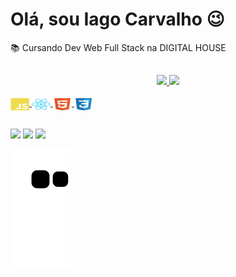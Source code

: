 <h1>Olá, sou Iago Carvalho 😉 </h1>

📚 Cursando Dev Web Full Stack na DIGITAL HOUSE

##

<div align="center">
  <a href="https://github.com/IagoSilvaCarvalho">
  <img height="180em" src="https://github-readme-stats.vercel.app/api?username=IagoSilvaCarvalho&show_icons=true&theme=chartreuse-dark&include_all_commits=true&count_private=true"/>
  <img height="180em" src="https://github-readme-stats.vercel.app/api/top-langs/?username=IagoSilvaCarvalho&layout=compact&langs_count=7&theme=chartreuse-dark"/>
</div>    <div style="display: inline_block"><br>
  <img align="center" alt="Rafa-Js" height="20" width="30" src="https://raw.githubusercontent.com/devicons/devicon/master/icons/javascript/javascript-plain.svg">
  <img align="center" alt="Rafa-Ts" height="20" width="30" src="https://raw.githubusercontent.com/devicons/devicon/master/icons/react/react-original.svg">
  <img align="center" alt="Rafa-HTML" height="20" width="30" src="https://raw.githubusercontent.com/devicons/devicon/master/icons/html5/html5-original.svg">
  <img align="center" alt="Rafa-CSS" height="20" width="30" src="https://raw.githubusercontent.com/devicons/devicon/master/icons/css3/css3-original.svg">
</div>
  
   ##
 
<div> 
  
  <a href="https://www.instagram.com/iagocarvalho614" target="_blank"><img src="https://img.shields.io/badge/-Instagram-%23E4405F?style=for-the-badge&logo=instagram&logoColor=white" target="_blank"></a>
 <a href="https://discord.gg/8vmUbG6k" target="_blank"><img src="https://img.shields.io/badge/Discord-7289DA?style=for-the-badge&logo=discord&logoColor=white" target="_blank"></a> 
   <a target="janela" href="https://www.linkedin.com/in/iago-da-silva-carvalho-711361234/" target="_blank"><img src="https://img.shields.io/badge/-LinkedIn-%230077B5?style=for-the-badge&logo=linkedin&logoColor=white" target="_blank"></a> 
 
  ![Snake animation](https://github.com/IagoSilvaCarvalho/IagoSilvaCarvalho/blob/output/github-contribution-grid-snake.svg)
 
</div>
